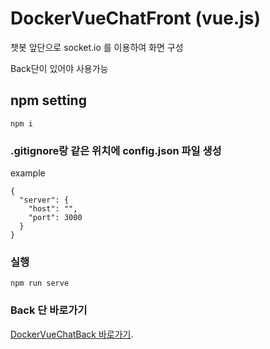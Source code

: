 # DockerVueChatFront (vue.js)
챗봇 앞단으로 socket.io 를 이용하여 화면 구성

Back단이 있어야 사용가능

## npm setting
```
npm i
```

### .gitignore랑 같은 위치에 config.json 파일 생성

example

```
{
  "server": {
    "host": "",
    "port": 3000
  }
}

```

### 실행
```
npm run serve
```

### Back 단 바로가기
[DockerVueChatBack 바로가기](https://github.com/seunghwan94/DockerVueChatBack).
